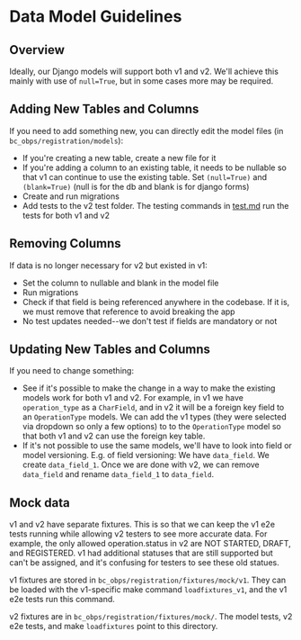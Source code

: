 # Data Model Guidelines

## Overview

Ideally, our Django models will support both v1 and v2. We'll achieve this mainly with use of `null=True`, but in some cases more may be required.

## Adding New Tables and Columns

If you need to add something new, you can directly edit the model files (in `bc_obps/registration/models`):

- If you're creating a new table, create a new file for it
- If you're adding a column to an existing table, it needs to be nullable so that v1 can continue to use the existing table. Set `(null=True)` and `(blank=True)` (null is for the db and blank is for django forms)
- Create and run migrations
- Add tests to the v2 test folder. The testing commands in [test.md](../backend/test.md) run the tests for both v1 and v2

## Removing Columns

If data is no longer necessary for v2 but existed in v1:

- Set the column to nullable and blank in the model file
- Run migrations
- Check if that field is being referenced anywhere in the codebase. If it is, we must remove that reference to avoid breaking the app
- No test updates needed--we don't test if fields are mandatory or not

## Updating New Tables and Columns

If you need to change something:

- See if it's possible to make the change in a way to make the existing models work for both v1 and v2. For example, in v1 we have `operation_type` as a `CharField`, and in v2 it will be a foreign key field to an `OperationType` models. We can add the v1 types (they were selected via dropdown so only a few options) to to the `OperationType` model so that both v1 and v2 can use the foreign key table.
- If it's not possible to use the same models, we'll have to look into field or model versioning. E.g. of field versioning: We have `data_field`. We create `data_field_1`. Once we are done with v2, we can remove `data_field` and rename `data_field_1` to `data_field`.

## Mock data

v1 and v2 have separate fixtures. This is so that we can keep the v1 e2e tests running while allowing v2 testers to see more accurate data. For example, the only allowed operation.status in v2 are NOT STARTED, DRAFT, and REGISTERED. v1 had additional statuses that are still supported but can't be assigned, and it's confusing for testers to see these old statues.

v1 fixtures are stored in `bc_obps/registration/fixtures/mock/v1`. They can be loaded with the v1-specific make command `loadfixtures_v1`, and the v1 e2e tests run this command.

v2 fixtures are in `bc_obps/registration/fixtures/mock/`. The model tests, v2 e2e tests, and make `loadfixtures` point to this directory.
